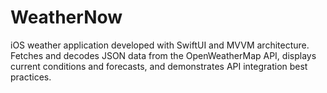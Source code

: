 # WeatherNow
iOS weather application developed with SwiftUI and MVVM architecture. Fetches and decodes JSON data from the OpenWeatherMap API, displays current conditions and forecasts, and demonstrates API integration best practices.
